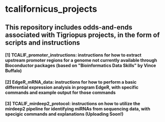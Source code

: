 # tcalifornicus_projects
## This repository includes odds-and-ends associated with Tigriopus projects, in the form of scripts and instructions
#### [1] TCALIF_promoter_instructions: instructions for how to extract upstream promoter regions for a genome not currently available through Bioconductor packages (based on "Bioinformatics Data Skills" by Vince Buffalo)
#### [2] EdgeR_mRNA_data: instructions for how to perform a basic differential expression analysis in program EdgeR, with specific commands and example output for those commands
#### [3] TCALIF_mirdeep2_protocol: instructions on how to utilize the mirdeep2 pipeline for identifying miRNAs from sequencing data, with specigic commands and explanations (Uploading Soon!)
